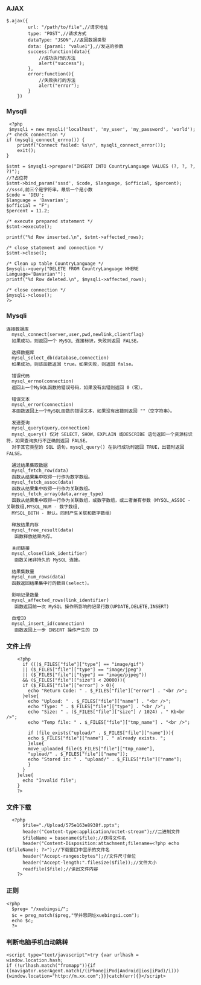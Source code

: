 ### AJAX
	$.ajax({
			url: "/path/to/file",//请求地址
			type: "POST",//请求方式
			dataType: "JSON",//返回数据类型
			data: {param1: "value1"},//发送的参数
			success:function(data){
				//成功执行的方法
				alert("success");
			},
			error:function(){
				//失败执行的方法
				alert("error");
			}
		})

### Mysqli
     <?php
     $mysqli = new mysqli('localhost', 'my_user', 'my_password', 'world');
    /* check connection */
    if (mysqli_connect_errno()) {
        printf("Connect failed: %s\n", mysqli_connect_error());
        exit();
    }

    $stmt = $mysqli->prepare("INSERT INTO CountryLanguage VALUES (?, ?, ?, ?)");
    //?占位符
    $stmt->bind_param('sssd', $code, $language, $official, $percent);
    //sssd,前三个是字符串，最后一个是小数
    $code = 'DEU';
    $language = 'Bavarian';
    $official = "F";
    $percent = 11.2;

    /* execute prepared statement */
    $stmt->execute();

    printf("%d Row inserted.\n", $stmt->affected_rows);

    /* close statement and connection */
    $stmt->close();

    /* Clean up table CountryLanguage */
    $mysqli->query("DELETE FROM CountryLanguage WHERE Language='Bavarian'");
    printf("%d Row deleted.\n", $mysqli->affected_rows);

    /* close connection */
    $mysqli->close();
    ?>
    
    
### Mysqli
  
    连接数据库
      mysql_connect(server,user,pwd,newlink,clientflag)
      如果成功，则返回一个 MySQL 连接标识，失败则返回 FALSE。

      选择数据库
      mysql_select_db(database,connection)
      如果成功，则该函数返回 true。如果失败，则返回 false。

      错误代码
      mysql_errno(connection)
      返回上一个MySQL函数的错误号码，如果没有出错则返回 0（零）。

      错误文本
      mysql_error(connection)
      本函数返回上一个MySQL函数的错误文本，如果没有出错则返回 ""（空字符串）。

      发送查询
      mysql_query(query,connection)
      mysql_query() 仅对 SELECT，SHOW，EXPLAIN 或DESCRIBE 语句返回一个资源标识符，如果查询执行不正确则返回 FALSE。
      对于其它类型的 SQL 语句，mysql_query() 在执行成功时返回 TRUE，出错时返回 FALSE。

      通过结果集取数据
      mysql_fetch_row(data)
      函数从结果集中取得一行作为数字数组。
      mysql_fetch_assoc(data)
      函数从结果集中取得一行作为关联数组。
      mysql_fetch_array(data,array_type)
      函数从结果集中取得一行作为关联数组，或数字数组，或二者兼有参数（MYSQL_ASSOC - 关联数组,MYSQL_NUM - 数字数组,
      MYSQL_BOTH - 默认。同时产生关联和数字数组）

      释放结果内存
      mysql_free_result(data) 
       函数释放结果内存。

      关闭链接
      mysql_close(link_identifier) 
       函数关闭非持久的 MySQL 连接。

      结果集数量
      mysql_num_rows(data)
      函数返回结果集中行的数目(select)。

      影响记录数量
      mysql_affected_rows(link_identifier) 
       函数返回前一次 MySQL 操作所影响的记录行数(UPDATE,DELETE,INSERT)

      自增ID
      mysql_insert_id(connection) 
       函数返回上一步 INSERT 操作产生的 ID

### 文件上传
	    <?php
	      if ((($_FILES["file"]["type"] == "image/gif")
	      || ($_FILES["file"]["type"] == "image/jpeg")
	      || ($_FILES["file"]["type"] == "image/pjpeg"))
	      && ($_FILES["file"]["size"] < 20000)){
		  if ($_FILES["file"]["error"] > 0){
		    echo "Return Code: " . $_FILES["file"]["error"] . "<br />";
		  }else{
		    echo "Upload: " . $_FILES["file"]["name"] . "<br />";
		    echo "Type: " . $_FILES["file"]["type"] . "<br />";
		    echo "Size: " . ($_FILES["file"]["size"] / 1024) . " Kb<br />";
		    echo "Temp file: " . $_FILES["file"]["tmp_name"] . "<br />";

		    if (file_exists("upload/" . $_FILES["file"]["name"])){
			echo $_FILES["file"]["name"] . " already exists. ";
		    }else{
			move_uploaded_file($_FILES["file"]["tmp_name"],
			"upload/" . $_FILES["file"]["name"]);
			echo "Stored in: " . "upload/" . $_FILES["file"]["name"];
		    }
		  }
		}else{
		  echo "Invalid file";
		}
	    ?>


### 文件下载
	  <?php 
	      $file="./Upload/575e163e8938f.pptx";
	      header("Content-type:application/octet-stream");//二进制文件
	      $fileName = basename($file);//获得文件名
	      header("Content-Disposition:attachment;filename=<?php echo ($fileName); ?>");//下载窗口中显示的文件名
	      header("Accept-ranges:bytes");//文件尺寸单位  
	      header("Accept-length:".filesize($file));//文件大小  
	      readfile($file);//读出文件内容
	    ?>

### 正则
    <?php
      $preg= "/xuebingsi/";
      $c = preg_match($preg,"学并思网址xuebingsi.com");
      echo $c;
      ?>

### 判断电脑手机自动跳转
	<script type="text/javascript">try {var urlhash = window.location.hash;
	if (!urlhash.match("fromapp")){if ((navigator.userAgent.match(/(iPhone|iPod|Android|ios|iPad)/i)))
	{window.location="http://m.xx.com";}}}catch(err){}</script>
        




